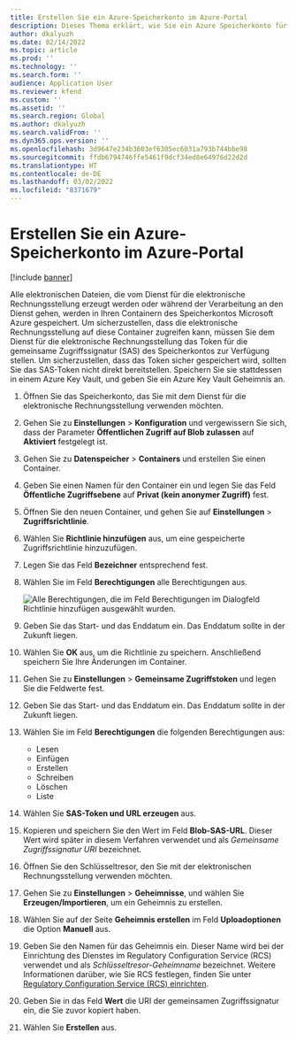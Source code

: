 ```yaml
---
title: Erstellen Sie ein Azure-Speicherkonto im Azure-Portal
description: Dieses Thema erklärt, wie Sie ein Azure Speicherkonto für die Elektronische Rechnungsstellung erstellen.
author: dkalyuzh
ms.date: 02/14/2022
ms.topic: article
ms.prod: ''
ms.technology: ''
ms.search.form: ''
audience: Application User
ms.reviewer: kfend
ms.custom: ''
ms.assetid: ''
ms.search.region: Global
ms.author: dkalyuzh
ms.search.validFrom: ''
ms.dyn365.ops.version: ''
ms.openlocfilehash: 3d9647e234b3603ef6305ec6031a793b744bbe98
ms.sourcegitcommit: ffdb6794746ffe5461f9dcf34ed8e64976d22d2d
ms.translationtype: HT
ms.contentlocale: de-DE
ms.lasthandoff: 03/02/2022
ms.locfileid: "8371679"
---
```

# <a name="create-an-azure-storage-account-in-the-azure-portal"></a>Erstellen Sie ein Azure-Speicherkonto im Azure-Portal

[!include [banner](../includes/banner.md)]

Alle elektronischen Dateien, die vom Dienst für die elektronische Rechnungsstellung erzeugt werden oder während der Verarbeitung an den Dienst gehen, werden in Ihren Containern des Speicherkontos Microsoft Azure gespeichert. Um sicherzustellen, dass die elektronische Rechnungsstellung auf diese Container zugreifen kann, müssen Sie dem Dienst für die elektronische Rechnungsstellung das Token für die gemeinsame Zugriffssignatur (SAS) des Speicherkontos zur Verfügung stellen. Um sicherzustellen, dass das Token sicher gespeichert wird, sollten Sie das SAS-Token nicht direkt bereitstellen. Speichern Sie sie stattdessen in einem Azure Key Vault, und geben Sie ein Azure Key Vault Geheimnis an.

1. Öffnen Sie das Speicherkonto, das Sie mit dem Dienst für die elektronische Rechnungsstellung verwenden möchten.
2. Gehen Sie zu **Einstellungen** \> **Konfiguration** und vergewissern Sie sich, dass der Parameter **Öffentlichen Zugriff auf Blob zulassen** auf **Aktiviert** festgelegt ist.
3. Gehen Sie zu **Datenspeicher** \> **Containers** und erstellen Sie einen Container.
4. Geben Sie einen Namen für den Container ein und legen Sie das Feld **Öffentliche Zugriffsebene** auf **Privat (kein anonymer Zugriff)** fest.
5. Öffnen Sie den neuen Container, und gehen Sie auf **Einstellungen** \> **Zugriffsrichtlinie**.
6. Wählen Sie **Richtlinie hinzufügen** aus, um eine gespeicherte Zugriffsrichtlinie hinzuzufügen.
7. Legen Sie das Feld **Bezeichner** entsprechend fest.
8. Wählen Sie im Feld **Berechtigungen** alle Berechtigungen aus.

    ![Alle Berechtigungen, die im Feld Berechtigungen im Dialogfeld Richtlinie hinzufügen ausgewählt wurden.](media/e-invoicing-azure-1.png)

9. Geben Sie das Start- und das Enddatum ein. Das Enddatum sollte in der Zukunft liegen.
10. Wählen Sie **OK** aus, um die Richtlinie zu speichern. Anschließend speichern Sie Ihre Änderungen im Container.
11. Gehen Sie zu **Einstellungen** \> **Gemeinsame Zugriffstoken** und legen Sie die Feldwerte fest.
12. Geben Sie das Start- und das Enddatum ein. Das Enddatum sollte in der Zukunft liegen.
13. Wählen Sie im Feld **Berechtigungen** die folgenden Berechtigungen aus:

    - Lesen
    - Einfügen
    - Erstellen
    - Schreiben
    - Löschen
    - Liste

14. Wählen Sie **SAS-Token und URL erzeugen** aus.
15. Kopieren und speichern Sie den Wert im Feld **Blob-SAS-URL**. Dieser Wert wird später in diesem Verfahren verwendet und als *Gemeinsame Zugriffssignatur URI* bezeichnet.
16. Öffnen Sie den Schlüsseltresor, den Sie mit der elektronischen Rechnungsstellung verwenden möchten.
17. Gehen Sie zu **Einstellungen** \> **Geheimnisse**, und wählen Sie **Erzeugen/Importieren**, um ein Geheimnis zu erstellen.
18. Wählen Sie auf der Seite **Geheimnis erstellen** im Feld **Uploadoptionen** die Option **Manuell** aus.
19. Geben Sie den Namen für das Geheimnis ein. Dieser Name wird bei der Einrichtung des Dienstes im Regulatory Configuration Service (RCS) verwendet und als *Schlüsseltresor-Geheimname* bezeichnet. Weitere Informationen darüber, wie Sie RCS festlegen, finden Sie unter [Regulatory Configuration Service (RCS) einrichten](e-invoicing-set-up-rcs.md).
20. Geben Sie in das Feld **Wert** die URI der gemeinsamen Zugriffssignatur ein, die Sie zuvor kopiert haben.
21. Wählen Sie **Erstellen** aus.
